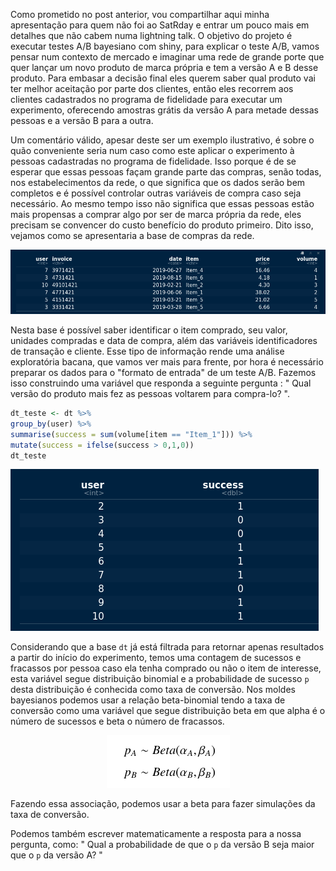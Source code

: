 

 Como prometido no post anterior, vou compartilhar aqui minha apresentação para quem não foi ao SatRday e entrar um pouco mais em detalhes que não cabem numa lightning talk. O objetivo do projeto é executar testes A/B bayesiano com shiny, para explicar o teste A/B,  vamos  pensar num contexto de mercado e imaginar uma rede de grande porte que quer lançar um novo produto de marca própria e tem a versão A e B desse produto. Para embasar a decisão final eles querem saber qual produto vai ter melhor aceitação por parte dos clientes, então eles recorrem aos clientes cadastrados no programa de fidelidade para executar um experimento, oferecendo amostras grátis da versão A para metade dessas pessoas e a versão B para a outra.

 
 Um comentário válido, apesar deste ser um exemplo ilustrativo, é sobre o quão conveniente seria num caso como este aplicar o experimento à pessoas cadastradas no programa de fidelidade. Isso porque é de se esperar que essas pessoas façam grande parte das compras, senão todas, nos estabelecimentos da rede, o que significa que os dados serão bem completos e é possível controlar outras variáveis de compra caso seja necessário. Ao mesmo tempo isso não significa que essas pessoas estão mais propensas a comprar algo por ser de marca própria da rede, eles precisam se convencer do custo benefício do produto primeiro. Dito isso, vejamos como se apresentaria a base de compras da rede.
 
 ![base_market](https://raw.githubusercontent.com/IanniMuliterno/iannimuliterno.github.io/master/img/base.png)
 
  Nesta base é possível saber identificar o item comprado, seu valor, unidades compradas e data de compra, além das variáveis identificadores de transação e cliente. Esse tipo de informação rende uma análise exploratória bacana, que vamos ver mais para frente, por hora é necessário preparar os dados para o "formato de entrada" de um teste A/B. Fazemos isso construindo uma variável que responda a seguinte pergunta : " Qual versão do produto mais fez as pessoas voltarem para compra-lo? ". 
  
  ```r
dt_teste <- dt %>% 
  group_by(user) %>%
  summarise(success = sum(volume[item == "Item_1"])) %>%
  mutate(success = ifelse(success > 0,1,0)) 
dt_teste
```

 ![binomial](https://raw.githubusercontent.com/IanniMuliterno/iannimuliterno.github.io/master/img/binomial2.png)

  Considerando que a base `dt` já está filtrada para retornar apenas resultados a partir do início do experimento, temos uma contagem de sucessos e fracassos por pessoa caso ela tenha comprado ou não o item de interesse, esta variável segue distribuição binomial e a probabilidade de sucesso `p` desta distribuição é conhecida como taxa de conversão. Nos moldes bayesianos podemos usar a relação beta-binomial tendo a taxa de conversão como uma variável que segue distribuição beta em que alpha é o número de sucessos e beta o número de fracassos.
  
  <p align="center">
   <img src="https://raw.githubusercontent.com/IanniMuliterno/iannimuliterno.github.io/master/img/P.png">
 </p>
 Fazendo essa associação, podemos usar a beta para fazer simulações da taxa de conversão. 
 
 Podemos também escrever matematicamente a resposta para a nossa pergunta, como: " Qual a probabilidade de que o `p` da versão B seja maior que o `p` da versão A? "

